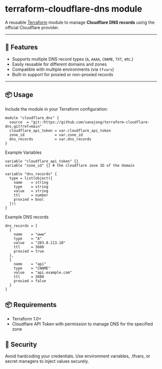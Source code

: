 # terraform-cloudflare-dns module

A reusable [Terraform](https://www.terraform.io) module to manage **Cloudflare DNS records** using the official Cloudflare provider.

---

## 🔧 Features

- Supports multiple DNS record types (`A`, `AAAA`, `CNAME`, `TXT`, etc.)
- Easily reusable for different domains and zones
- Compatible with multiple environments (via `tfvars`)
- Built-in support for proxied or non-proxied records

---

## 📦 Usage

Include the module in your Terraform configuration:

```hcl
module "cloudflare_dns" {
  source  = "git::https://github.com/sanajong/terraform-cloudflare-dns.git?ref=main"
  cloudflare_api_token = var.cloudflare_api_token
  zone_id              = var.zone_id
  dns_records          = var.dns_records
}
```

Example Variables
```hcl
variable "cloudflare_api_token" {}
variable "zone_id" {} # the cloudflare zone ID of the domain

variable "dns_records" {
  type = list(object({
    name    = string
    type    = string
    value   = string
    ttl     = number
    proxied = bool
  }))
}
```
Example DNS records

```hcl
dns_records = [
  {
    name    = "www"
    type    = "A"
    value   = "203.0.113.10"
    ttl     = 3600
    proxied = true
  },
  {
    name    = "api"
    type    = "CNAME"
    value   = "api.example.com"
    ttl     = 3600
    proxied = false
  }
]
```

## 📦 Requirements
- Terraform 1.0+
- Cloudflare API Token with permission to manage DNS for the specified zone

## 🔐 Security
Avoid hardcoding your credentials. Use environment variables, .tfvars, or secret managers to inject values securely.